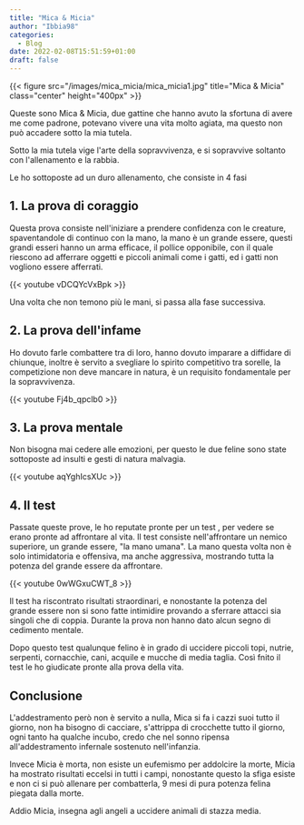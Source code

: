 ```yaml
---
title: "Mica & Micia"
author: "Ibbia98"
categories: 
  - Blog
date: 2022-02-08T15:51:59+01:00
draft: false
---
```


{{< figure src="/images/mica_micia/mica_micia1.jpg" title="Mica & Micia" class="center" height="400px" >}}

Queste sono Mica & Micia, due gattine che hanno avuto la sfortuna di avere me come padrone,
potevano vivere una vita molto agiata, ma questo non può accadere sotto la mia tutela.

Sotto la mia tutela vige l'arte della sopravvivenza, e si sopravvive soltanto con l'allenamento
e la rabbia.

Le ho sottoposte ad un duro allenamento, che consiste in 4 fasi

## 1. La prova di coraggio
Questa prova consiste nell'iniziare a prendere confidenza con le creature, spaventandole di continuo
con la mano, la mano è un grande essere, questi grandi esseri hanno un arma efficace, il pollice opponibile,
con il quale riescono ad afferrare oggetti e piccoli animali come i gatti, ed i gatti non vogliono essere afferrati.

{{< youtube vDCQYcVxBpk >}}

Una volta che non temono più le mani, si passa alla fase successiva.

## 2. La prova dell'infame
Ho dovuto farle combattere tra di loro, hanno dovuto imparare a diffidare di chiunque,
inoltre è servito a svegliare lo spirito competitivo tra sorelle, la competizione non
deve mancare in natura, è un requisito fondamentale per la sopravvivenza.

{{< youtube Fj4b_qpclb0 >}}

## 3. La prova mentale
Non bisogna mai cedere alle emozioni, per questo le due feline sono state sottoposte ad
insulti e gesti di natura malvagia.

{{< youtube aqYghIcsXUc >}}

## 4. Il test
Passate queste prove, le ho reputate pronte per un test , per vedere se erano pronte ad affrontare al vita.
Il test consiste nell'affrontare un nemico superiore, un grande essere, "la mano umana".
La mano questa volta non è solo intimidatoria e offensiva, ma anche aggressiva, mostrando tutta la potenza del grande
essere da affrontare.

{{< youtube 0wWGxuCWT_8 >}}

Il test ha riscontrato risultati straordinari, e nonostante la potenza del grande essere non si sono fatte intimidire
provando a sferrare attacci sia singoli che di coppia. Durante la prova non hanno dato alcun segno di cedimento mentale.

Dopo questo test qualunque felino è in grado di uccidere piccoli topi,
nutrie, serpenti, cornacchie, cani, acquile e mucche di media taglia.
Così fnito il test le ho giudicate pronte alla prova della vita.

## Conclusione

L'addestramento però non è servito a nulla, Mica si fa i cazzi suoi tutto il giorno, non ha bisogno di cacciare, s'attrippa di crocchette tutto il giorno, ogni tanto ha qualche incubo, credo che nel sonno ripensa all'addestramento infernale sostenuto nell'infanzia.

Invece Micia è morta, non esiste un eufemismo per addolcire la morte, Micia ha mostrato risultati
eccelsi in tutti i campi, nonostante questo la sfiga esiste e non ci si può allenare per combatterla, 9 mesi di pura potenza felina
piegata dalla morte.

Addio Micia, insegna agli angeli a uccidere animali di stazza media.